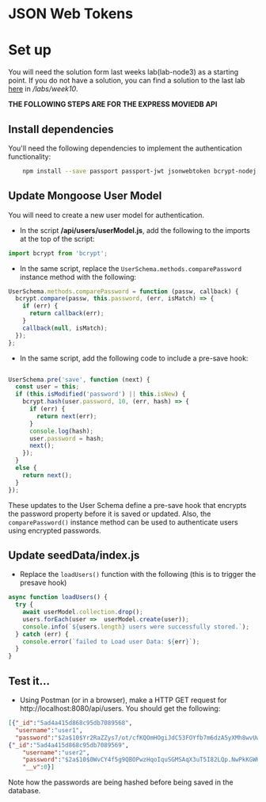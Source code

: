 # JSON Web Tokens


# Set up
You will need the solution form last weeks lab(lab-node3) as a starting point. If you do not have a solution, you can find a solution to the last lab [here](https://github.com/fxwalsh/ewd-examples-2020.git) in */labs/week10*.

**THE FOLLOWING STEPS ARE FOR THE EXPRESS MOVIEDB API**

## Install dependencies
You'll need the following dependencies to implement the authentication functionality:

~~~bash
    npm install --save passport passport-jwt jsonwebtoken bcrypt-nodej
~~~


## Update Mongoose User Model
You will need to create a new user model for authentication.

- In the script **/api/users/userModel.js**, add the following to the imports at the top of the script:

~~~javascript
import bcrypt from 'bcrypt';
~~~

+ In the same script, replace the ``UserSchema.methods.comparePassword`` instance method with the following: 

~~~javascript
UserSchema.methods.comparePassword = function (passw, callback) {
  bcrypt.compare(passw, this.password, (err, isMatch) => {
    if (err) {
      return callback(err);
    }
    callback(null, isMatch);
  });
};
~~~

+ In the same script, add the following code to include a pre-save hook:

~~~javascript

UserSchema.pre('save', function (next) {
  const user = this;
  if (this.isModified('password') || this.isNew) {
    bcrypt.hash(user.password, 10, (err, hash) => {
      if (err) {
        return next(err);
      }
      console.log(hash);
      user.password = hash;
      next();
    });
  }
  else {
    return next();
  }
});
~~~

These updates to the User Schema define a pre-save hook that encrypts the password property before it is saved or updated. Also, the ``comparePassword()`` instance method can be used to authenticate users using encrypted passwords.

## Update seedData/index.js

- Replace the ``loadUsers()`` function with the following (this is to trigger the presave hook)

~~~javascript
async function loadUsers() {
  try {
    await userModel.collection.drop();
    users.forEach(user =>  userModel.create(user));
    console.info(`${users.length} users were successfully stored.`);
  } catch (err) {
    console.error(`failed to Load user Data: ${err}`);
  }
}
~~~

## Test it...

+ Using Postman (or in a browser), make a HTTP GET request for http://localhost:8080/api/users. You should get the following:

~~~json
[{"_id":"5ad4a415d868c95db7089568",
  "username":"user1",
  "password":"$2a$10$Yr2RaZZys7/ot/cfKQOmHOgiJdC53FOYfb7m6dzA5yXMh8wvUwuDq","__v":0},
{"_id":"5ad4a415d868c95db7089569",
    "username":"user2",
    "password":"$2a$10$0WvCY4f5g9QBOPwzHqoIquSGMSAqX3uT5I82LQp.NwPkKGWKFJQcW",
    "__v":0}]
~~~

Note how the passwords are being hashed before being saved in the database.